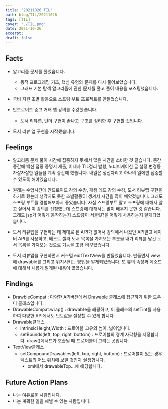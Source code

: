 ```yaml
---
title: '20211026 TIL'
path: blog/TIL/20211026
tags: [TIL]
cover: './TIL.png'
date: 2021-10-26
excerpt:
draft: false
---
```


## Facts

- 알고리즘 문제를 풀었습니다.

  - 동적 프로그래밍 기초, 핵심 유형의 문제를 다시 풀어보았습니다.
  - 그래프 기본 탐색 알고리즘에 관한 문제를 풀고 풀이 내용을 포스팅했습니다.

- 국비 지원 조별 활동으로 스프링 부트 프로젝트를 만들었습니다.

- 안드로이드 중고 거래 앱 강의를 수강했습니다.

  - 도서 리뷰앱, 틴더 구현이 끝나고 구조를 정리한 후 구현할 것입니다.

- 도서 리뷰 앱 구현을 시작했습니다.

## Feelings

- 알고리즘 문제 풀이 시간에 집중하지 못해서 많은 시간을 소비한 것 같습니다. 중간 중간에 백신 접종 증명서 제출, 어제자 TIL정리 발행, 노티피케이션 글 설정 변경등 자잘자잘한 일들을 계속 중간에 했습니다. 내일은 정신차리고 하나의 일에만 집중할 수 있도록 해야겠습니다.

- 원래는 수업시간에 안드로이드 강의 수강, 패캠 레드 강의 수강, 도서 리뷰앱 구현을 하기로 했는데 생각지도 못한 조별활동이 생겨서 시간을 많이 빼앗겼습니다. 그래도 스프링 부트를 경험해보아서 좋았습니다. 사실 스프링부트 말고 스프링에 대해서 알고 싶어서 이 강의를 신청했는데 스프링에 대해서는 많이 배우지 못한 것 같습니다. 그래도 jsp가 어떻게 동작하는지 스프링이 서블릿?을 어떻게 사용하는지 알게되었습니다.

- 도서 리뷰앱을 구현하는 데 제대로 된 API가 없어서 강의에서 나왔던 API말고 네이버 API를 사용하고, 베스트 셀러 도서 목록을 가져오는 부분을 내가 리뷰를 남긴 도서 목록을 가져오는 것으로 기능을 조금 바꾸었습니다.

- 도서 리뷰앱을 구현하면서 커스텀 eidtTextView를 만들었습니다. 만들면서 view에 drawable를 그리고 위치시키는 방법을 알게되었습니다. 또 뷰의 속성과 메소드에 대해서 새롭게 알게된 내용이 많았습니다.

## Findings

- DrawbleCompat : 다양한 API버전에서 Drawable 클래스에 접근하기 위한 도우미 클래스입니다.
- DrawableCompat.wrap() : drawable을 래핑하고, 이 클래스의 setTint를 사용하여 다양한 API에서도 틴트값을 설정할 수 있게 합니다.
- Drawable클래스
  - intrinsicHeight,Width : 드로어블 고유의 높이, 넓이입니다.
  - setBounds(left, top, right, bottom) : 드로어블의 경계 사각형을 지정합니다. draw()메서드가 호출될 때 드로어블이 그리는 곳입니다.
- TextView클래스
  - setCompoundDrawables(left, top, right, bottom) : 드로어블이 있는 경우 텍스트의 어느 위치에 보일 것인지 설정합니다.
    - xml에서 drawableTop...에 해당합니다.

## Future Action Plans

- 나는 여유로운 사람입니다.
- 나는 계획한 일을 해낼 수 있는 사람입니다.
